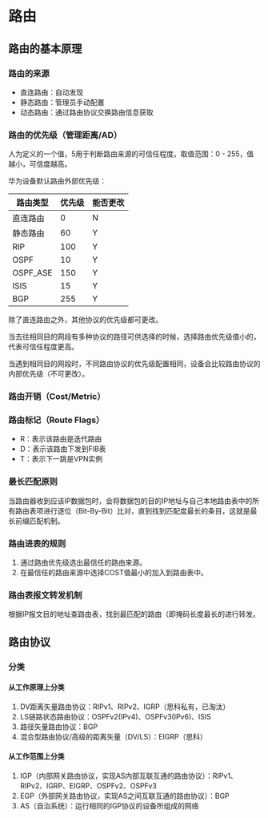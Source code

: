# 路由

## 路由的基本原理

### 路由的来源

- 直连路由：自动发现
- 静态路由：管理员手动配置
- 动态路由：通过路由协议交换路由信息获取

### 路由的优先级（管理距离/AD）

人为定义的一个值，5用于判断路由来源的可信任程度。取值范围：0 - 255，值越小，可信度越高。

华为设备默认路由外部优先级：

| 路由类型 | 优先级 | 能否更改 |
| -- | -- | -- |
| 直连路由 | 0 | N |
| 静态路由 | 60 | Y |
| RIP | 100 | Y |
| OSPF | 10 | Y |
| OSPF_ASE | 150 | Y |
| ISIS | 15 | Y |
| BGP | 255 | Y |

除了直连路由之外，其他协议的优先级都可更改。

当去往相同目的网段有多种协议的路径可供选择的时候，选择路由优先级值小的，代表可信任程度更高。

当遇到相同目的网段时，不同路由协议的优先级配置相同，设备会比较路由协议的内部优先级（不可更改）。

### 路由开销（Cost/Metric）

### 路由标记（Route Flags）

- R：表示该路由是迭代路由
- D：表示该路由下发到FIB表
- T：表示下一跳是VPN实例

### 最长匹配原则

当路由器收到应该IP数据包时，会将数据包的目的IP地址与自己本地路由表中的所有路由表项进行逐位（Bit-By-Bit）比对，直到找到匹配度最长的条目，这就是最长前缀匹配机制。

### 路由进表的规则

1. 通过路由优先级选出最信任的路由来源。
2. 在最信任的路由来源中选择COST值最小的加入到路由表中。

### 路由表报文转发机制

根据IP报文目的地址查路由表，找到最匹配的路由（即掩码长度最长的进行转发。

## 路由协议

### 分类

#### 从工作原理上分类

1. DV距离矢量路由协议：RIPv1、RIPv2、IGRP（思科私有，已淘汰）
2. LS链路状态路由协议：OSPFv2(IPv4)、OSPFv3(IPv6)、ISIS
3. 路径矢量路由协议：BGP
4. 混合型路由协议/高级的距离矢量（DV/LS）：EIGRP（思科）

#### 从工作范围上分类

1. IGP（内部网关路由协议，实现AS内部互联互通的路由协议）：RIPv1、RIPv2、IGRP、EIGRP、OSPFv2、OSPFv3
2. EGP（外部网关路由协议，实现AS之间互联互通的路由协议）：BGP
3. AS（自治系统）：运行相同的IGP协议的设备所组成的网络